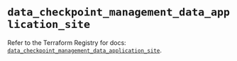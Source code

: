 # `data_checkpoint_management_data_application_site`

Refer to the Terraform Registry for docs: [`data_checkpoint_management_data_application_site`](https://registry.terraform.io/providers/checkpointsw/checkpoint/2.11.0/docs/data-sources/management_data_application_site).
